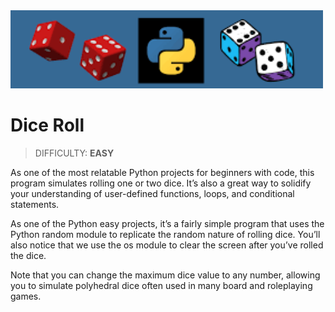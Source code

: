 <img src="./images/dice-roll.png" width="500"/>

# Dice Roll
> DIFFICULTY: **EASY**

As one of the most relatable Python projects for beginners with code, this program simulates rolling one or two dice. It’s also a great way to solidify your understanding of user-defined functions, loops, and conditional statements.

As one of the Python easy projects, it’s a fairly simple program that uses the Python random module to replicate the random nature of rolling dice. You’ll also notice that we use the os module to clear the screen after you’ve rolled the dice.

Note that you can change the maximum dice value to any number, allowing you to simulate polyhedral dice often used in many board and roleplaying games.